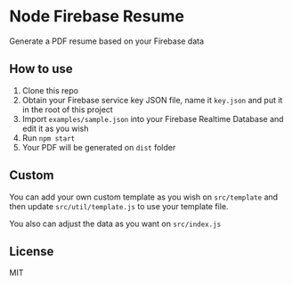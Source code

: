 # Node Firebase Resume

Generate a PDF resume based on your Firebase data

## How to use
1. Clone this repo
2. Obtain your Firebase service key JSON file, name it `key.json` and put it in the root of this project
3. Import `examples/sample.json` into your Firebase Realtime Database and edit it as you wish
4. Run `npm start`
5. Your PDF will be generated on `dist` folder

## Custom
You can add your own custom template as you wish on `src/template` and then update `src/util/template.js` to use your template file.

You also can adjust the data as you want on `src/index.js`

## License
MIT
